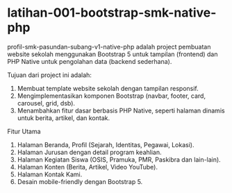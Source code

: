 # latihan-001-bootstrap-smk-native-php
profil-smk-pasundan-subang-v1-native-php adalah project pembuatan website sekolah menggunakan Bootstrap 5 untuk tampilan (frontend) dan PHP Native untuk pengolahan data (backend sederhana).

Tujuan dari project ini adalah:
1. Membuat template website sekolah dengan tampilan responsif.
2. Mengimplementasikan komponen Bootstrap (navbar, footer, card, carousel, grid, dsb).
3. Menambahkan fitur dasar berbasis PHP Native, seperti halaman dinamis untuk berita, artikel, dan kontak.

Fitur Utama
1. Halaman Beranda, Profil (Sejarah, Identitas, Pegawai, Lokasi).
2. Halaman Jurusan dengan detail program keahlian.
3. Halaman Kegiatan Siswa (OSIS, Pramuka, PMR, Paskibra dan lain-lain).
4. Halaman Konten (Berita, Artikel, Video YouTube).
5. Halaman Kontak Kami.
6. Desain mobile-friendly dengan Bootstrap 5.
